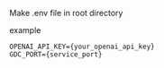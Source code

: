

Make .env file in root directory

example
```
OPENAI_API_KEY={your_openai_api_key}
GDC_PORT={service_port}
```